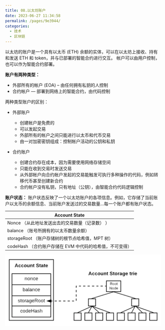 ```yaml
---
title: 08.以太坊账户
date: 2023-06-27 11:34:58
permalink: /pages/9e3944/
categories:
  - 技术
  - 区块链
---
```


以太坊的账户是一个具有以太币 (ETH) 余额的实体，可以在以太坊上接收、持有和发送 ETH 和 token，并与已部署的智能合约进行交互。 帐户可以由用户控制，也可以作为智能合约部署。

**账户有两种类型：**
- 外部所有的帐户 (EOA) – 由任何拥有私钥的人控制
- 合约帐户 — 部署到网络上的智能合约，由代码控制

两种类型账户的区别：
- 外部账户

  - 创建帐户是免费的
  - 可以发起交易
  - 外部所有的帐户之间只能进行以太币和代币交易
  - 由一对加密密钥组成：控制帐户活动的公钥和私钥

- 合约账户

  - 创建合约存在成本，因为需要使用网络存储空间
  - 只能在收到交易时发送交易
  - 从外部帐户向合约帐户发起的交易能触发可执行多种操作的代码，例如转移代币甚至创建新合约
  - 合约帐户没有私钥，只有地址（公钥），由智能合约代码逻辑控制


**账户状态：**
账户状态反映了一个以太坊账户的各项信息。例如，它存储了当前账户以太币的余额信息、当前账户发送过的交易数量...每一个账户都有账户状态。

| Account State                                                |
| ------------------------------------------------------------ |
| Nonce                             （从此地址发送出去的交易数量（记录数） ） |
| balance                           （账号所拥有的以太币数量余额） |
| storageRoot                    （账户存储树的根节点哈希值，MPT 树） |
| codeHash                        （合约账户存储在 EVM 中代码的哈希值，不可变得） |

![账户状态](./images/Eth-Account.png)


